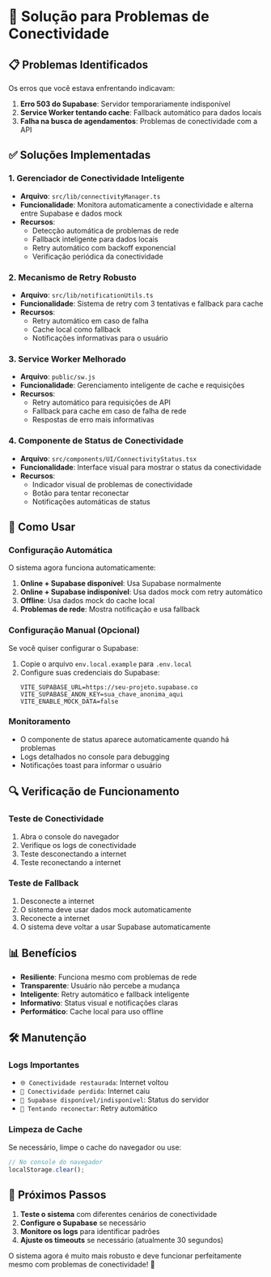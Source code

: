 # 🔧 Solução para Problemas de Conectividade

## 📋 Problemas Identificados

Os erros que você estava enfrentando indicavam:

1. **Erro 503 do Supabase**: Servidor temporariamente indisponível
2. **Service Worker tentando cache**: Fallback automático para dados locais
3. **Falha na busca de agendamentos**: Problemas de conectividade com a API

## ✅ Soluções Implementadas

### 1. **Gerenciador de Conectividade Inteligente**

- **Arquivo**: `src/lib/connectivityManager.ts`
- **Funcionalidade**: Monitora automaticamente a conectividade e alterna entre Supabase e dados mock
- **Recursos**:
  - Detecção automática de problemas de rede
  - Fallback inteligente para dados locais
  - Retry automático com backoff exponencial
  - Verificação periódica da conectividade

### 2. **Mecanismo de Retry Robusto**

- **Arquivo**: `src/lib/notificationUtils.ts`
- **Funcionalidade**: Sistema de retry com 3 tentativas e fallback para cache
- **Recursos**:
  - Retry automático em caso de falha
  - Cache local como fallback
  - Notificações informativas para o usuário

### 3. **Service Worker Melhorado**

- **Arquivo**: `public/sw.js`
- **Funcionalidade**: Gerenciamento inteligente de cache e requisições
- **Recursos**:
  - Retry automático para requisições de API
  - Fallback para cache em caso de falha de rede
  - Respostas de erro mais informativas

### 4. **Componente de Status de Conectividade**

- **Arquivo**: `src/components/UI/ConnectivityStatus.tsx`
- **Funcionalidade**: Interface visual para mostrar o status da conectividade
- **Recursos**:
  - Indicador visual de problemas de conectividade
  - Botão para tentar reconectar
  - Notificações automáticas de status

## 🚀 Como Usar

### Configuração Automática

O sistema agora funciona automaticamente:

1. **Online + Supabase disponível**: Usa Supabase normalmente
2. **Online + Supabase indisponível**: Usa dados mock com retry automático
3. **Offline**: Usa dados mock do cache local
4. **Problemas de rede**: Mostra notificação e usa fallback

### Configuração Manual (Opcional)

Se você quiser configurar o Supabase:

1. Copie o arquivo `env.local.example` para `.env.local`
2. Configure suas credenciais do Supabase:
   ```env
   VITE_SUPABASE_URL=https://seu-projeto.supabase.co
   VITE_SUPABASE_ANON_KEY=sua_chave_anonima_aqui
   VITE_ENABLE_MOCK_DATA=false
   ```

### Monitoramento

- O componente de status aparece automaticamente quando há problemas
- Logs detalhados no console para debugging
- Notificações toast para informar o usuário

## 🔍 Verificação de Funcionamento

### Teste de Conectividade

1. Abra o console do navegador
2. Verifique os logs de conectividade
3. Teste desconectando a internet
4. Teste reconectando a internet

### Teste de Fallback

1. Desconecte a internet
2. O sistema deve usar dados mock automaticamente
3. Reconecte a internet
4. O sistema deve voltar a usar Supabase automaticamente

## 📊 Benefícios

- **Resiliente**: Funciona mesmo com problemas de rede
- **Transparente**: Usuário não percebe a mudança
- **Inteligente**: Retry automático e fallback inteligente
- **Informativo**: Status visual e notificações claras
- **Performático**: Cache local para uso offline

## 🛠️ Manutenção

### Logs Importantes

- `🌐 Conectividade restaurada`: Internet voltou
- `📴 Conectividade perdida`: Internet caiu
- `🔗 Supabase disponível/indisponível`: Status do servidor
- `🔄 Tentando reconectar`: Retry automático

### Limpeza de Cache

Se necessário, limpe o cache do navegador ou use:

```javascript
// No console do navegador
localStorage.clear();
```

## 🎯 Próximos Passos

1. **Teste o sistema** com diferentes cenários de conectividade
2. **Configure o Supabase** se necessário
3. **Monitore os logs** para identificar padrões
4. **Ajuste os timeouts** se necessário (atualmente 30 segundos)

O sistema agora é muito mais robusto e deve funcionar perfeitamente mesmo com problemas de
conectividade! 🎉


